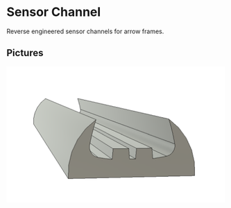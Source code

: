 # Sensor Channel

Reverse engineered sensor channels for arrow frames.

## Pictures

![Fusion 360 screenshot](pictures/screenshot.png)